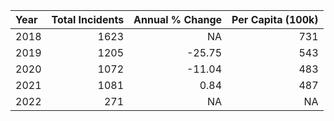 |Year | Total Incidents| Annual % Change| Per Capita (100k)|
|:----|---------------:|---------------:|-----------------:|
|2018 |            1623|              NA|               731|
|2019 |            1205|          -25.75|               543|
|2020 |            1072|          -11.04|               483|
|2021 |            1081|            0.84|               487|
|2022 |             271|              NA|                NA|
